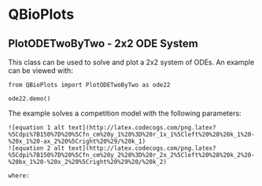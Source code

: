 # QBioPlots #

## PlotODETwoByTwo - 2x2 ODE System

This class can be used to solve and plot a 2x2 system of ODEs. An example can be viewed with:

```
from QBioPlots import PlotODETwoByTwo as ode22

ode22.demo()
```

The example solves a competition model with the following parameters:

```
![equation 1 alt text](http://latex.codecogs.com/png.latex?%5Cdpi%7B150%7D%20%5Cfn_cm%20y_1%20%3D%20r_1x_1%5Cleft%20%28%20k_1%20-%20x_1%20-ax_2%20%5Cright%20%29/%20k_1)
![equation 2 alt text](http://latex.codecogs.com/png.latex?%5Cdpi%7B150%7D%20%5Cfn_cm%20y_2%20%3D%20r_2x_2%5Cleft%20%28%20k_2%20-%20bx_1%20-%20x_2%20%5Cright%20%29%20/%20k_2)

where:
```